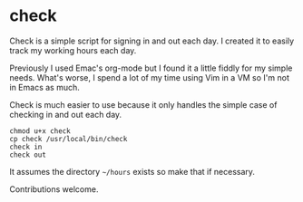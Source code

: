 # check

Check is a simple script for signing in and out each day. I created it to
easily track my working hours each day.

Previously I used Emac's org-mode but I found it a little fiddly for my simple
needs. What's worse, I spend a lot of my time using Vim in a VM so I'm not in
Emacs as much.

Check is much easier to use because it only handles the simple case of checking
in and out each day.

```
chmod u+x check
cp check /usr/local/bin/check
check in
check out
```

It assumes the directory `~/hours` exists so make that if necessary.

Contributions welcome.
